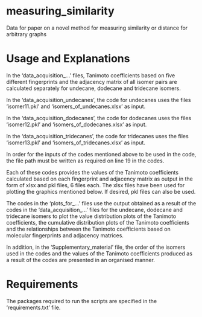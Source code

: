 # measuring_similarity
Data for paper on a novel method for measuring similarity or distance for arbitrary graphs

# Usage and Explanations
In the ‘data_acquisition_...’ files, Tanimoto coefficients based on five different fingerprints and the adjacency matrix of all isomer pairs are calculated separately for undecane, dodecane and tridecane isomers.

In the ‘data_acquisition_undecanes’, the code for undecanes uses the files ‘isomer11.pkl’ and ‘isomers_of_undecanes.xlsx’ as input.

In the ‘data_acquisition_dodecanes’, the code for dodecanes uses the files ‘isomer12.pkl’ and ‘isomers_of_dodecanes.xlsx’ as input.

In the ‘data_acquisition_tridecanes’, the code for tridecanes uses the files ‘isomer13.pkl’ and ‘isomers_of_tridecanes.xlsx’ as input.

In order for the inputs of the codes mentioned above to be used in the code, the file path must be written as required on line 19 in the codes.

Each of these codes provides the values of the Tanimoto coefficients calculated based on each fingerprint and adjacency matrix as output in the form of xlsx and pkl files, 6 files each. The xlsx files have been used for plotting the graphics mentioned below. If desired, pkl files can also be used.

The codes in the ‘plots_for_...’ files use the output obtained as a result of the codes in the ‘data_acquisition_...’ files for the undecane, dodecane and tridecane isomers to plot the value distribution plots of the Tanimoto coefficients, the cumulative distribution plots of the Tanimoto coefficients and the relationships between the Tanimoto coefficients based on molecular fingerprints and adjacency matrices.

In addition, in the ‘Supplementary_material’ file, the order of the isomers used in the codes and the values of the Tanimoto coefficients produced as a result of the codes are presented in an organised manner.

# Requirements
The packages required to run the scripts are specified in the ‘requirements.txt’ file.
